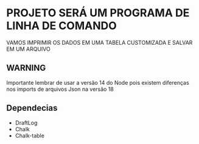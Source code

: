 # PROJETO SERÁ UM PROGRAMA DE LINHA DE COMANDO

VAMOS IMPRIMIR OS DADOS EM UMA TABELA CUSTOMIZADA E SALVAR EM UM ARQUIVO

## WARNING

Importante lembrar de usar a versão 14 do Node pois existem diferenças nos imports de arquivos Json na versão 18

## Dependecias

- DraftLog
- Chalk
- Chalk-table
